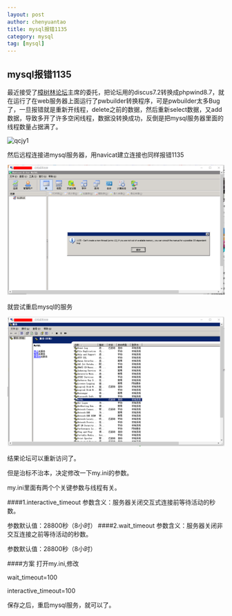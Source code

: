 ```yaml
---
layout: post
author: chenyuantao
title: mysql报错1135
category: mysql
tag: [mysql]
---
```


## mysql报错1135

最近接受了[樟树林论坛]( http://qcjy.swu.edu.cn/bbs/)主席的委托，把论坛用的discus7.2转换成phpwind8.7，就在运行了在web服务器上面运行了pwbuilder转换程序，可是pwbuilder太多Bug了，一旦报错就是重新开线程，delete之前的数据，然后重新select数据，又add数据，导致多开了许多空闲线程，数据没转换成功，反倒是把mysql服务器里面的线程数量占据满了。

![qcjy1](/public/pic/qcjy1.pngg)

然后远程连接进mysql服务器，用navicat建立连接也同样报错1135

![qcjy2](/public/pic/qcjy2.png)

就尝试重启mysql的服务

![qcjy3](/public/pic/qcjy3.png)

结果论坛可以重新访问了。

但是治标不治本，决定修改一下my.ini的参数。

my.ini里面有两个个关键参数与线程有关。

####1.interactive_timeout
参数含义：服务器关闭交互式连接前等待活动的秒数。

参数默认值：28800秒（8小时）
####2.wait_timeout
参数含义：服务器关闭非交互连接之前等待活动的秒数。

参数默认值：28800秒（8小时）

####方案
打开my.ini,修改

wait_timeout=100

interactive_timeout=100

保存之后，重启mysql服务，就可以了。
